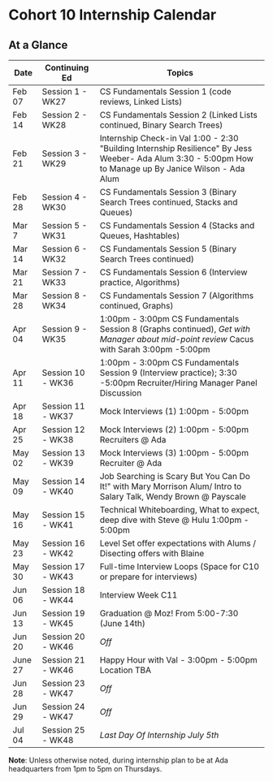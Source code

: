 # Cohort 10 Internship Calendar

## At a Glance

Date    | Continuing Ed    | Topics
--------|------------------|-----------------------------
Feb 07  | Session 1 - WK27 | CS Fundamentals Session 1 (code reviews, Linked Lists)
Feb 14  | Session 2 - WK28 | CS Fundamentals Session 2 (Linked Lists continued, Binary Search Trees)
Feb 21  | Session 3 - WK29 | Internship Check-in Val 1:00 - 2:30 "Building Internship Resilience" By Jess Weeber- Ada Alum 3:30 - 5:00pm How to Manage up By Janice Wilson - Ada Alum 
Feb 28  | Session 4 - WK30 | CS Fundamentals Session 3 (Binary Search Trees continued, Stacks and Queues)
Mar 7   | Session 5 - WK31 | CS Fundamentals Session 4 (Stacks and Queues, Hashtables)
Mar 14  | Session 6 - WK32 | CS Fundamentals Session 5 (Binary Search Trees continued)
Mar 21  | Session 7 - WK33 | CS Fundamentals Session 6 (Interview practice, Algorithms)
Mar 28  | Session 8 - WK34 | CS Fundamentals Session 7 (Algorithms continued, Graphs)
Apr 04  | Session 9 - WK35 | 1:00pm - 3:00pm CS Fundamentals Session 8 (Graphs continued), *Get with Manager about mid-point review* Cacus with Sarah 3:00pm -5:00pm 
Apr 11  | Session 10 - WK36 | 1:00pm - 3:00pm CS Fundamentals Session 9 (Interview practice); 3:30 -5:00pm Recruiter/Hiring Manager Panel Discussion 
Apr 18  | Session 11 - WK37 | Mock Interviews (1) 1:00pm - 5:00pm 
Apr 25  | Session 12 - WK38 | Mock Interviews (2) 1:00pm - 5:00pm Recruiters @ Ada
May 02  | Session 13 - WK39 | Mock Interviews (3) 1:00pm - 5:00pm Recruiter @ Ada  
May 09  | Session 14 - WK40 | Job Searching is Scary But You Can Do It!" with Mary Morrison Alum/ Intro to Salary Talk, Wendy Brown @ Payscale 
May 16  | Session 15 - WK41 | Technical Whiteboarding, What to expect, deep dive with Steve @ Hulu 1:00pm - 5:00pm
May 23  | Session 16 - WK42 | Level Set offer expectations with Alums / Disecting offers with Blaine     
May 30  | Session 17 - WK43 | Full-time Interview Loops (Space for C10 or prepare for interviews) 
Jun 06  | Session 18 - WK44 | Interview Week C11 
Jun 13  | Session 19 - WK45 | Graduation @ Moz! From 5:00-7:30 (June 14th)
Jun 20  | Session 20 - WK46 | *Off*
June 27 | Session 21 - WK46 | Happy Hour with Val - 3:00pm - 5:00pm Location TBA
Jun 28  | Session 23 - WK47 | *Off*
Jun 29  | Session 24 - WK47 | *Off*
Jul 04  | Session 25 - WK48 | *Last Day Of Internship July 5th*

**Note**: Unless otherwise noted, during internship plan to be at Ada headquarters from 1pm to 5pm on Thursdays.
